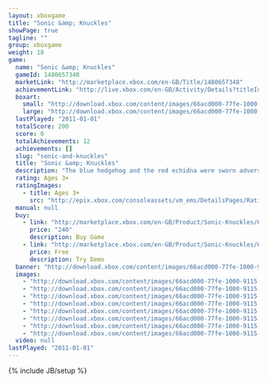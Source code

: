 ```yaml
---
layout: xboxgame
title: "Sonic &amp; Knuckles"
showPage: true
tagline: ""
group: xboxgame
weight: 18
game: 
  name: "Sonic &amp; Knuckles"
  gameId: 1480657348
  marketLink: "http://marketplace.xbox.com/en-GB/Title/1480657348"
  achievementLink: "http://live.xbox.com/en-GB/Activity/Details?titleId=1480657348"
  boxart: 
    small: "http://download.xbox.com/content/images/66acd000-77fe-1000-9115-d802584109c4/1033/boxartsm.jpg"
    large: "http://download.xbox.com/content/images/66acd000-77fe-1000-9115-d802584109c4/1033/boxartlg.jpg"
  lastPlayed: "2011-01-01"
  totalScore: 200
  score: 0
  totalAchievements: 12
  achievements: []
  slug: "sonic-and-knuckles"
  title: "Sonic &amp; Knuckles"
  description: "The blue hedgehog and the red echidna were sworn adversaries in Sonic 3, but in this platform adventure, Knuckles realises that he&rsquo;s been just a pawn in the schemes of Dr. Eggman (AKA Dr. Robotnik).  Knuckles, the former adversary now supports Sonic to chase the common enemy, and each must use their strengths in order to acquire the priceless Master Emerald and save Angel Island.   This game requires the Xbox 360 hard drive or the 512MB Memory Unit for storage. There are no refunds for this item. For more information, see www.xbox.com/live/accounts."
  rating: Ages 3+
  ratingImages: 
    - title: Ages 3+
      src: "http://epix.xbox.com/consoleassets/vm_ems/DetailsPages/RatingSystemID/14/default/Values/14001.png"
  manual: null
  buy: 
    - link: "http://marketplace.xbox.com/en-GB/Product/Sonic-Knuckles/66acd000-77fe-1000-9115-d802584109c4?purchase=1&amp;DownloadType=Game"
      price: "240"
      description: Buy Game
    - link: "http://marketplace.xbox.com/en-GB/Product/Sonic-Knuckles/66acd000-77fe-1000-9115-d802584109c4?purchase=1&amp;DownloadType=GameDemo"
      price: Free
      description: Try Demo
  banner: "http://download.xbox.com/content/images/66acd000-77fe-1000-9115-d802584109c4/1033/banner.png"
  images: 
    - "http://download.xbox.com/content/images/66acd000-77fe-1000-9115-d802584109c4/1033/screenlg1.jpg"
    - "http://download.xbox.com/content/images/66acd000-77fe-1000-9115-d802584109c4/1033/screenlg2.jpg"
    - "http://download.xbox.com/content/images/66acd000-77fe-1000-9115-d802584109c4/1033/screenlg3.jpg"
    - "http://download.xbox.com/content/images/66acd000-77fe-1000-9115-d802584109c4/1033/screenlg4.jpg"
    - "http://download.xbox.com/content/images/66acd000-77fe-1000-9115-d802584109c4/1033/screenlg5.jpg"
    - "http://download.xbox.com/content/images/66acd000-77fe-1000-9115-d802584109c4/1033/screenlg6.jpg"
    - "http://download.xbox.com/content/images/66acd000-77fe-1000-9115-d802584109c4/1033/screenlg7.jpg"
    - "http://download.xbox.com/content/images/66acd000-77fe-1000-9115-d802584109c4/1033/screenlg8.jpg"
  video: null
lastPlayed: "2011-01-01"
---
```

{% include JB/setup %}